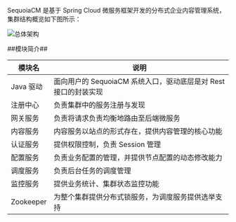 SequoiaCM 是基于 Spring Cloud 微服务框架开发的分布式企业内容管理系统，集群结构概览如下图所示：

![总体架构][all_arch]

##模块简介##

|模块名|说明|
|------|----|
|Java 驱动|面向用户的 SequoiaCM 系统入口，驱动底层是对 Rest 接口的封装实现|
|注册中心|负责集群中的服务注册与发现|
|网关服务|负责将请求负责均衡地路由至后端微服务|
|内容服务|内容服务以站点的形式存在，提供内容管理的核心功能|
|认证服务|提供权限控制，负责 Session 管理|
|配置服务|负责业务配置的管理，并提供节点配置的动态修改能力|
|调度服务|负责后台任务的调度管理|
|监控服务|提供业务统计、集群状态监控功能|
|Zookeeper|为整个集群提供分布式锁服务，为调度服务提供选举支持|


[all_arch]:SequoiaCM_Intro/overall_arch.png